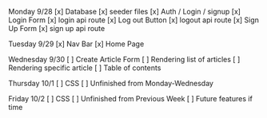 Monday 9/28
  [x] Database
  [x] seeder files
  [x] Auth / Login / signup
    [x] Login Form
    [x] login api route
    [x] Log out Button
    [x] logout api route
    [x] Sign Up Form
    [x] sign up api route

Tuesday 9/29
  [x] Nav Bar
  [x] Home Page

Wednesday 9/30
  [ ] Create Article Form
  [ ] Rendering list of articles
  [ ] Rendering specific article
  [ ] Table of contents

Thursday 10/1
  [ ] CSS
  [ ] Unfinished from Monday-Wednesday

Friday 10/2
  [ ] CSS
  [ ] Unfinished from Previous Week
  [ ] Future features if time
